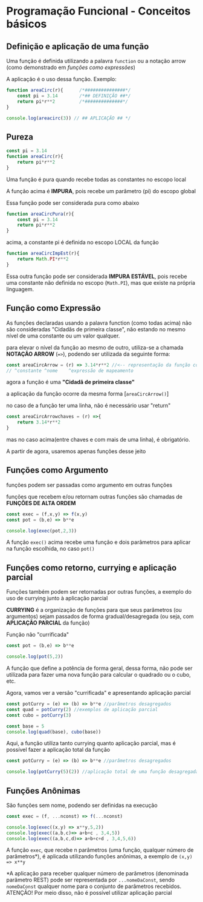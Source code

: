 # Programação Funcional - Conceitos básicos

## Definição e aplicação de uma função

Uma função é definida utilizando a palavra ```function``` ou a notação arrow (como demonstrado em _funções como expressões_)

A aplicação é o uso dessa função. Exemplo:

```js
function areaCirc(r){      /*###############*/
    const pi = 3.14        /*## DEFINIÇÃO ##*/
    return pi*r**2         /*##############*/
}

console.log(areacirc(3)) // ## APLICAÇÃO ## */
```

## Pureza

```js
const pi = 3.14
function areaCirc(r){
    return pi*r**2
}
```
Uma função é pura quando recebe todas as constantes no escopo local

A função acima é **IMPURA**, pois recebe um parâmetro (pi) do escopo global

Essa função pode ser considerada pura como abaixo

```js
function areaCircPura(r){
    const pi = 3.14
    return pi*r**2
}
```

acima, a constante pi é definida no escopo LOCAL da função

```js
function areaCircImpEst(r){
    return Math.PI*r**2
}
```
Essa outra função pode ser considerada **IMPURA ESTÁVEL**, pois recebe uma constante não definida no escopo (```Math.PI```), mas que existe na própria linguagem.


## Função como Expressão
As funções declaradas usando a palavra function (como todas acima) não são consideradas "Cidadãs de primeira classe", não estando no mesmo nível de uma constante ou um valor qualquer.

para elevar o nível da função ao mesmo de outro, utiliza-se a chamada **NOTAÇÃO ARROW** (```=>```),
podendo ser utilizada da seguinte forma:

```js
const areaCircArrow = (r) => 3.14*r**2 //<-- representação da função como expressão
// ^constante ^nome    ^expressão de mapeamento
```

agora a função é uma **"Cidadã de primeira classe"**

a aplicação da função ocorre da mesma forma [```areaCircArrow()```]

no caso de a função ter uma linha, não é necessário usar "return"

```js
const areaCircArrowchaves = (r) =>{
    return 3.14*r**2
}
```

mas no caso acima(entre chaves e com mais de uma linha), é obrigatório.

A partir de agora, usaremos apenas funções desse jeito


## Funções como Argumento

funções podem ser passadas como argumento em outras funções

funções que recebem e/ou retornam outras funções são chamadas de **FUNÇÕES DE ALTA ORDEM**

```js
const exec = (f,x,y) => f(x,y)
const pot = (b,e) => b**e

console.log(exec(pot,2,3))
```

A função ```exec()``` acima recebe uma função e dois parâmetros para aplicar na função escolhida, no caso ```pot()```

## Funções como retorno, currying e aplicação parcial

Funções também podem ser retornadas por outras funções, a exemplo do uso de currying junto à aplicação parcial

**CURRYING** é a organização de funções para que seus parâmetros (ou argumentos) sejam passados de forma gradual/desagregada (ou seja, com **APLICAÇÃO PARCIAL** da função)

Função não "currificada"
```js
const pot = (b,e) => b**e

console.log(pot(5,2))
```

A função que define a potência de forma geral, dessa forma, não pode ser utilizada para fazer uma nova função para calcular o quadrado ou o cubo, etc.

Agora, vamos ver a versão "currificada" e apresentando aplicação parcial

```js
const potCurry = (e) => (b) => b**e //parâmetros desagregados
const quad = potCurry(2) //exemplos de aplicação parcial
const cubo = potCurry(3)

const base = 5
console.log(quad(base), cubo(base))
```
Aqui, a função utiliza tanto currying quanto aplicação parcial, mas é possível fazer a aplicação total da função

```js
const potCurry = (e) => (b) => b**e //parâmetros desagregados

console.log(potCurry(5)(2)) //aplicação total de uma função desagregada
```

## Funções Anônimas

São funções sem nome, podendo ser definidas na execução

```js
const exec = (f, ...nconst) => f(...nconst)

console.log(exec((x,y) => x**y,5,2))
console.log(exec((a,b,c)=> a+b+c , 3,4,5))
console.log(exec((a,b,c,d)=> a+b+c+d , 3,4,5,6))
```

A função ```exec```, que recebe n parâmetros (uma função, qualquer número de parâmetros*), é aplicada utilizando funções anônimas, a exemplo de ```(x,y) => x**y```

*A aplicação para receber qualquer número de parâmetros (denominada parâmetro REST) pode ser representada por ```...nomeDaConst```, sendo ```nomeDaConst``` qualquer nome para o conjunto de parâmetros recebidos. ATENÇÃO! Por meio disso, não é possível utilizar aplicação parcial